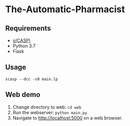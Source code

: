 # The-Automatic-Pharmacist

## Requirements
- [s(CASP)](https://gitlab.software.imdea.org/ciao-lang/sCASP)
- Python 3.7
- Flask

## Usage 
```
scasp --dcc -s0 main.lp 
```

## Web demo
1. Change directory to web: `cd web`
2. Run the webserver: `python main.py`
3. Navigate to [http://localhost:5000](http://localhost:5000) on a web browser.